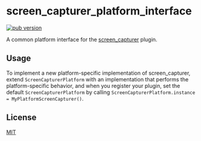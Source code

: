 # screen_capturer_platform_interface

[![pub version][pub-image]][pub-url]

[pub-image]: https://img.shields.io/pub/v/screen_capturer_platform_interface.svg
[pub-url]: https://pub.dev/packages/screen_capturer_platform_interface

A common platform interface for the [screen_capturer](https://pub.dev/packages/screen_capturer) plugin.

## Usage

To implement a new platform-specific implementation of screen_capturer, extend `ScreenCapturerPlatform` with an implementation that performs the platform-specific behavior, and when you register your plugin, set the default `ScreenCapturerPlatform` by calling `ScreenCapturerPlatform.instance = MyPlatformScreenCapturer()`.

## License

[MIT](./LICENSE)
